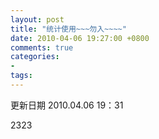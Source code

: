 ```yaml
---
layout: post
title: "统计使用~~~勿入~~~~"
date: 2010-04-06 19:27:00 +0800
comments: true
categories:
- 
tags:
---
```


更新日期    2010.04.06 19：31

2323
